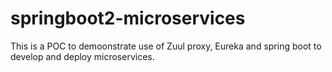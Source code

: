 # springboot2-microservices
This is a POC to demoonstrate use of Zuul proxy, Eureka and spring boot to develop and deploy microservices.
